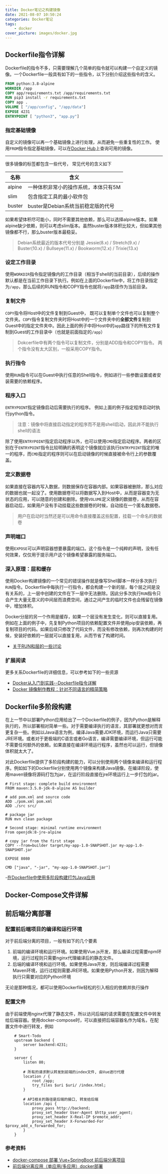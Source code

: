 ```yaml
---
title: Docker笔记之构建镜像
date: 2021-08-07 10:50:24
categories: Docker笔记
tags:
    - docker
cover_picture: images/docker.jpg
---
```

<!-- <script type="text/javascript" src="https://cdnjs.cloudflare.com/ajax/libs/mathjax/2.7.4/MathJax.js?config=default"></script> -->




Dockerfile指令详解
-------------------


Dockerfile的指令不多，只需要理解几个简单的指令就可以构建一个自定义的镜像。一个Dockerfile一般具有如下的一些指令，以下分别介绍这些指令的含义。

```Dockerfile
FROM python:3.8-alpine
WORKDIR /app
COPY app/requirements.txt /app/requirements.txt
RUN pip3 install -r requirements.txt
COPY app .
VOLUME [ "/app/config", "/app/data"]
EXPOSE 4231
ENTRYPOINT [ "python3", "app.py"]
```

### 指定基础镜像

自定义的镜像可以再一个基础镜像上进行处理，从而避免一些重复性的工作。 使用`FROM`指令指定基础镜像，可以在[Docker Hub](https://hub.docker.com/)上查询可用的镜像。

--------

很多镜像的标签都包含一些代号， 常见代号的含义如下

名称     | 含义
--------|------------------------------------
alpine  | 一种体积非常小的操作系统，本体只有5M
slim    | 包含指定工具的最小软件包
buster  | buster是Debian系统当前稳定版的代号

如果希望体积尽可能小，同时不需要其他依赖，那么可以选择alpine版本。如果alpine缺少依赖，则可以考虑slim版本。虽然buster版本体积比较大，但如果其他镜像都不行，那么buster版本最稳妥。


> Debian系统最近的版本代号分别是 Jessie(8.x) / Stretch(9.x) / Buster(10.x) / Bullseye(11.x) / Bookworm(12.x) / Trixie(13.x)

### 设定工作目录

使用`WORKDIR`指令指定镜像内的工作目录（相当于shell的当前目录），后续的操作默认都是在当前工作目录下执行。例如在上面的Dockerfile中，将工作目录指定为`/app`，那么后续的RUN指令和COPY指令也就将`/app`路径作为当前目录。

### 复制文件

`COPY`指令将Host中的文件复制到Guest中， 既可以复制单个文件也可以复制整个文件夹。`COPY`指令复制文件夹时将Host中的一个文件夹中的**全部文件**复制到Guest中的指定文件夹中。因此上面的例子中将Host中的`app`路径下的所有文件复制到Guest的工作目录中（也就是前面指定的`/app`）

> Dokcerfile中有两个指令可以复制文件，分别是ADD指令和COPY指令。 两个指令没有太大区别，一般采用COPY指令。

### 执行指令

使用`RUN`指令可以在Guest中执行任意的Shell指令，例如进行一些参数设置或者安装需要的依赖程序。


### 程序入口

`ENTRYPOINT`指定镜像启动后需要执行的程序。 例如上面的例子指定程序启动时执行python指令。

> 注意：镜像中将直接启动指定的程序而不是用shell启动，因此并不能执行shell的语法

除了使用`ENTRYPOINT`指定启动程序以外，也可以使用`CMD`指定启动程序。两者的区别在于`ENTRYPOINT`指令比较明确的表明这个镜像就应该执行`ENTRYPOINT`指定的唯一的程序，而`CMD`指定的程序则可以在启动镜像的时候直接被命令行上的参数覆盖。

### 定义数据卷

如果直接在容器内写入数据，则数据保存在容器内部。如果容器被删除，那么对应的数据也就一起没了。使用数据卷可以将数据写入到Host中，从而是容器变为无状态的应用，可以随意的创建和删除。使用`VOLUME`定义镜像的数据卷，从而在容器启动后，如果用户没有手动挂载这些数据卷的时候，自动挂在一个匿名数据卷。

> 用户在启动时当然还是可以用命令直接覆盖这些配置，挂载一个命名的数据卷

### 声明端口

使用`EXPOSE`可以声明容器想要暴露的端口。这个指令是一个纯粹的声明，没有任何效果，仅仅用于提示用户这个镜像希望暴露的服务端口。

### 深入原理：层和缓存

使用Docker构建镜像的一个常见的错误操作就是像写Shell脚本一样分多次执行`RUN`指令。Dockerfile中每执行一行指令，都会构建一个新的层，每个层之间是没有关系的，上一层中创建的文件在下一层中无法删除。因此分多次执行`RUN`指令只会产生大量无意义的中间层而浪费空间，通过之间产生的临时文件也会残留在镜像中，增加体积。

Docker分层的另一个作用是缓存，如果一个层没有发生变化，则可以直接复用。例如在上面的例子中，先复制Python项目的依赖配置文件并使用pip安装依赖，再复制项目的代码。如果后续只修改了代码文件，而没有修改依赖，则再次构建的时候，安装好依赖的一层就可以直接复用，从而节省了构建时间。

- [关于RUN和层的一些讨论](https://yeasy.gitbook.io/docker_practice/image/build#run-zhi-hang-ming-ling)

### 扩展阅读

更多关系Dockerfile的详细信息，可以参考如下的一些资源

- [Docker从入门到实践--Dockerfile指令详解](https://yeasy.gitbook.io/docker_practice/image/dockerfile)
- [Docker 镜像制作教程：针对不同语言的精简策略](https://xie.infoq.cn/article/9d564171a39e38661bea6092c)



Dockerfile多阶段构建
-------------------

在上一节中以部署Python应用给出了一个Dockerfile的例子，因为Python是解释执行的，所以部署相对简单一些。对于需要编译执行的语言，其部署就更想对而言更复杂一些。例如以Java语言为例，编译Java需要JDK环境，而运行Java只需要JRE环境。或者对于更极端的C语言或者Go语言，编译需要编译环境，但运行可能不需要任何额外的依赖。如果直接在编译环境运行程序，虽然也可以运行，但镜像体积就太大了。

对此Dockerfile提供了多阶段构建的能力，可以分别使用两个镜像来编译和运行程序。例如如下的Dockerfile分别使用两个镜像来构建Java镜像。在编译阶段，使用maven镜像将源码打包为jar，在运行阶段直接在jre环境运行上一步打包的jar。

```
# First stage: complete build environment
FROM maven:3.5.0-jdk-8-alpine AS builder

# add pom.xml and source code
ADD ./pom.xml pom.xml
ADD ./src src/

# package jar
RUN mvn clean package

# Second stage: minimal runtime environment
From openjdk:8-jre-alpine

# copy jar from the first stage
COPY --from=builder target/my-app-1.0-SNAPSHOT.jar my-app-1.0-SNAPSHOT.jar

EXPOSE 8080

CMD ["java", "-jar", "my-app-1.0-SNAPSHOT.jar"]
```

-[在Dockerfile中使用多阶段构建打包Java应用](https://help.aliyun.com/document_detail/173175.html)




Docker-Compose文件详解
---------------------







前后端分离部署
-------------


### 配置前后端项目的编译和运行环境

对于前后端分离的项目，一般有如下的几个要素

1. 前端的编译环境和运行环境。如果使用Vue.js开发，那么编译过程需要npm环境，运行过程则只需要nginx代理编译后的静态文件。
2. 后端的编译环境和运行环境。如果使用Java开发，则后端编译过程需要Maven环境，运行过程则需要JRE环境。如果使用Python开发，则因为解释执行只需要对应的Python环境

无论是那种情况，都可以使用Dockerfile轻松的引入相应的依赖并执行操作


### 配置文件

由于前端使用nginx代理了静态文件，所以访问后端的请求需要在配置文件中转发给后端容器。使用docker-compose时，可以直接把后端容器名作为域名，在配置文件中进行转发，例如

```
    # Smart-Todo
    upstream backend {
        server backend:4231;
    }

    server {
        listen 80;

        # 所有的请求默认转发到前端的index文件, 由Vue进行代理 
        location / {
            root /app;
            try_files $uri $uri/ /index.html;
        }  
        
        # API相关的路径是后端的接口, 转发给后端
        location /api {
            proxy_pass http://backend;
            proxy_set_header User-Agent $http_user_agent;
            proxy_set_header X-Real-IP $remote_addr;
            proxy_set_header X-Forwarded-For $proxy_add_x_forwarded_for;
        }
    }
```

### 参考资料

- [docker-compose 部署 Vue+SpringBoot 前后端分离项目](https://segmentfault.com/a/1190000021008496)
- [前后端分离应用（单应用/多应用）docker部署](https://segmentfault.com/a/1190000023939043)
